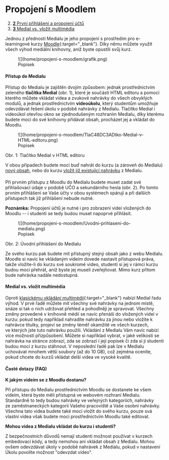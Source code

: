 Propojení s Moodlem
===================




2.  [**2** První přihlášení a propojení
    účtů](#TOC-Prvn-p-ihl-en-a-propojen-t-)
3.  [**3** Medial vs. vložit
    multimédia](#TOC-Medial-vs.-vlo-it-multim-dia)


Jednou z předností Medialu je jeho propojení s prostředím pro
e-learningové kurzy [Moodle](http://elf.phil.muni.cz){:target="_blank"}. Díky němu můžete
využít všech výhod mediální knihovny, aniž byste opustili svůj kurz.

<figure markdown>![](home/propojeni-s-moodlem/grafik.png)<figcaption>Popisek</figcaption></figure>

#### Přístup do Medialu

Přístup do Medialu je zajištěn dvojím způsobem: jednak prostřednictvím
zeleného **tlačítka Medial** (obr. 1), které je součástí HTML editoru a
pomocí kterého můžete vkládat videa a zvukové nahrávky do všech
obvyklých modulů, a jednak prostřednictvím **videoúkolu**, který
studentům umožňuje odevzdávat řešení úkolu v podobě nahrávky z Medialu.
Tlačítko Medial i videoúkol otevřou okno se zjednodušeným rozhraním
Medialu, díky kterému budete moci do své knihovny přidávat obsah,
procházet jej a vkládat do Moodlu.



<figure markdown>![](home/propojeni-s-moodlem/TlaC48DC3ADtko-Medial-v-HTML-editoru.png)<figcaption>Popisek</figcaption></figure>

Obr. 1: Tlačítko Medial v HTML editoru


V obou případech budete moci buď nahrát do kurzu (a zároveň do Medialu)
[nový obsah](/home/jak-vkladat-obsah-prostrednictvim-moodlu), nebo do
kurzu [vložit již existující
nahrávku](/home/jak-muazu-sva-videa-sirit#TOC-Sd-len-obsahu-v-Moodlu) z
Medialu.

#### 

Při prvním přístupu z Moodlu do Medialu budete muset zadat své
přihlašovací údaje v podobě UČO a sekundárního hesla (obr. 2). Po tomto
prvním přihlášení se Vaše účty v obou systémech spárují a při dalších
přístupech tak již přihlášení nebude nutné.

**Poznámka:** Propojení účtů je nutné i pro zobrazení videí vložených do
Moodlu -- i studenti se tedy budou muset napoprvé přihlásit.



<figure markdown>![](home/propojeni-s-moodlem/Uvodni-prihlaseni-do-medialu.png)<figcaption>Popisek</figcaption></figure>

Obr. 2: Úvodní přihlášení do Medialu


Ze svého kurzu pak budete mít přístupný stejný obsah jako z webu
Medialu. Moodle si navíc ke vkládaným videím dovede nastavit přístupová
práva, takže vložíte-li do kurzu své soukromé video, studenti si jej
v rámci kurzu budou moci přehrát, aniž byste jej museli zveřejňovat.
Mimo kurz přitom bude nahrávka nadále nedostupná.

#### Medial vs. vložit multimédia

Oproti [klasickému vkládání
multimédií](http://moodledocs.phil.muni.cz/editace-textu/vkladani-medii/vkladani-zvukovych-nahravek-a-videi){:target="_blank"}
nabízí Medial řadu výhod. V prvé řadě můžete mít všechny své nahrávky na
jednom místě, snáze si tak o nich udržovat přehled a pohodlněji je
spravovat. Všechny změny provedené v knihovně médií se navíc přenáší do
vložených videí v kurzu: pokud tedy například nahradíte nahrávku za
jinou nebo vložíte k nahrávce titulky, projeví se změny téměř okamžitě
ve všech kurzech, ve kterých jste tuto nahrávku použili. Vkládání z
Medialu Vám navíc nabízí více možností přizpůsobení. Můžete si například
vybrat, v jaké velikosti se nahrávka na stránce zobrazí, zda se zobrazí
i její popisek či zda si ji studenti budou moci z kurzu stáhnout. V
neposlední řadě pak lze v Medialu uchovávat mnohem větší soubory (až do
10 GB), což zejména oceníte, pokud chcete do kurzů vkládat delší videa
ve vysoké kvalitě.

#### Časté dotazy (FAQ)

**K jakým videím se z Moodlu dostanu?**

Při přístupu do Medialu prostřednictvím Moodlu se dostanete ke všem
videím, která byste měli přístupná ve webovém rozhraní Medialu.
Standardně to tedy budou nahrávky ve veřejných kategoriích, nahrávky
ze zaměstnaneckých kategorií Vašeho pracoviště a Vaše osobní nahrávky.
Všechna tato videa budete také moci vložit do svého kurzu, pouze svá
vlastní videa však budete moci prostřednictvím Moodlu také editovat.


**Mohou videa z Medialu vkládat do kurzu i studenti?**

Z bezpečnostních důvodů nemají studenti možnost používat v kurzech
embedovací kódy, a tedy nemohou ani vkládat obsah z Medialu. Mohou ovšem
odevzdávat úkoly v podobě nahrávek z Medialu, pokud v nastavení Úkolu
povolíte možnost "odevzdat video".
